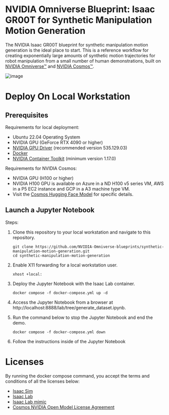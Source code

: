 # NVIDIA Omniverse Blueprint: Isaac GR00T for Synthetic Manipulation Motion Generation

The NVIDIA Isaac GR00T blueprint for synthetic manipulation motion generation is the ideal place to start. This is a reference workflow for creating exponentially large amounts of synthetic motion trajectories for robot manipulation from a small number of human demonstrations, built on [NVIDIA Omniverse™](https://developer.nvidia.com/isaac/sim) and [NVIDIA Cosmos™](https://www.nvidia.com/en-us/ai/cosmos/).

![image](https://github.com/user-attachments/assets/f93e9285-ac47-4db9-8c28-25a92367b3cd)

# Deploy On Local Workstation

## Prerequisites
Requirements for local deployment:
* Ubuntu 22.04 Operating System
* NVIDIA GPU (GeForce RTX 4090 or higher)
* [NVIDIA GPU Driver](https://www.nvidia.com/en-us/drivers/unix/) (recommended version 535.129.03)
* [Docker](https://docs.docker.com/engine/install/ubuntu/)
* [NVIDIA Container Toolkit](https://github.com/NVIDIA/nvidia-container-toolkit) (minimum version 1.17.0)

Requirements for NVIDIA Cosmos:
* NVIDIA GPU (H100 or higher)
* NVIDIA H100 GPU is available on Azure in a ND H100 v5 series VM, AWS in a P5 EC2 instance and GCP in a A3 machine type VM.
* Visit the [Cosmos Hugging Face Model](https://huggingface.co/nvidia/Cosmos-Transfer1-7B) for specific details.
  

## Launch a Jupyter Notebook

Steps:

1. Clone this repository to your local workstation and navigate to this repository.

       git clone https://github.com/NVIDIA-Omniverse-blueprints/synthetic-manipulation-motion-generation.git
       cd synthetic-manipulation-motion-generation

2. Enable X11 forwarding for a local workstation user.

       xhost +local:

3. Deploy the Jupyter Notebook with the Isaac Lab container.

       docker compose -f docker-compose.yml up -d
       
4. Access the Jupyter Notebook from a browser at http://localhost:8888/lab/tree/generate_dataset.ipynb.

5. Run the command below to stop the Jupyter Notebook and end the demo.

       docker compose -f docker-compose.yml down

6. Follow the instructions inside of the Jupyter Notebook

# Licenses

By running the docker compose command, you accept the terms and conditions of all the licenses below:

- [Isaac Sim](https://www.nvidia.com/en-us/agreements/enterprise-software/nvidia-software-license-agreement/)
- [Isaac Lab](https://github.com/isaac-sim/IsaacLab/blob/main/LICENSE)
- [Isaac Lab mimic](https://github.com/isaac-sim/IsaacLab/blob/main/LICENSE-mimic)
- [Cosmos NVIDIA Open Model License Agreement](https://www.nvidia.com/en-us/agreements/enterprise-software/nvidia-open-model-license/)
